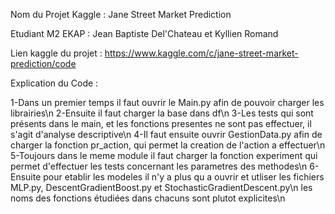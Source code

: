 Nom du Projet Kaggle : Jane Street Market Prediction

Etudiant M2 EKAP : Jean Baptiste Del'Chateau et Kyllien Romand

Lien kaggle du projet : https://www.kaggle.com/c/jane-street-market-prediction/code

Explication du Code :

1-Dans un premier temps il faut ouvrir le Main.py afin de pouvoir charger les librairies\n
2-Ensuite il faut charger la base dans df\n
3-Les tests qui sont présents dans le main, et les fonctions presentes ne sont pas effectuer, il s'agit d'analyse descriptive\n
4-Il faut ensuite ouvrir GestionData.py afin de charger la fonction pr_action, qui permet la creation de l'action a effectuer\n
5-Toujours dans le meme module il faut charger la fonction experiment qui permet d'effectuer les tests concernant les parametres des methodes\n
6-Ensuite pour etablir les modeles il n'y a plus qu a ouvrir et utliser les fichiers MLP.py, DescentGradientBoost.py et StochasticGradientDescent.py\n
les noms des fonctions étudiées dans chacuns sont plutot explicites\n



